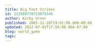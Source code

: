 ```yaml
---
title: Big Foot Strikes
id: 113509770723875345
author: Kirby Urner
published: 2005-12-20T19:01:00.000-08:00
updated: 2012-07-02T17:59:08.966-07:00
blog: world_game
tags: 
---
```


